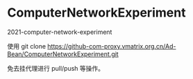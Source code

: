 # ComputerNetworkExperiment

2021-computer-network-experiment

使用 git clone https://github-com-proxy.vmatrix.org.cn/Ad-Bean/ComputerNetworkExperiment.git

免去挂代理进行 pull/push 等操作。
